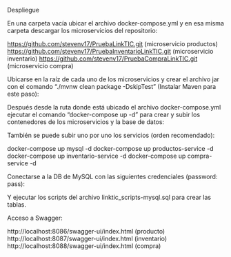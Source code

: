 Despliegue

En una carpeta vacía ubicar el archivo docker-compose.yml y en esa misma carpeta descargar los microservicios del repositorio:

https://github.com/stevenv17/PruebaLinkTIC.git (microservicio productos)
https://github.com/stevenv17/PruebaInventarioLinkTIC.git (microservicio inventario)
https://github.com/stevenv17/PruebaCompraLinkTIC.git (microservicio compra)

 

Ubicarse en la raíz de cada uno de los microservicios y crear el archivo jar con el comando “./mvnw clean package -DskipTest” (Instalar Maven para este paso):

 
 


Después desde la ruta donde está ubicado el archivo docker-compose.yml ejecutar el comando “docker-compose up -d” para crear y subir los contenedores de los microservicios y la base de datos:

 

También se puede subir uno por uno los servicios (orden recomendado):

docker-compose up mysql -d
docker-compose up productos-service -d
docker-compose up inventario-service -d
docker-compose up compra-service -d

 


Conectarse a la DB de MySQL con las siguientes credenciales (password: pass):

 
Y ejecutar los scripts del archivo linktic_scripts-mysql.sql para crear las tablas.


Acceso a Swagger:

http://localhost:8086/swagger-ui/index.html (producto)
http://localhost:8087/swagger-ui/index.html (inventario)
http://localhost:8088/swagger-ui/index.html (compra)
